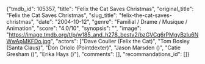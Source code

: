 {"tmdb_id": 105357, "title": "Felix the Cat Saves Christmas", "original_title": "Felix the Cat Saves Christmas", "slug_title": "felix-the-cat-saves-christmas", "date": "2004-10-12", "genre": "Familial / Drame / Musique / Animation", "score": "4.0/10", "synopsis": "", "image": "https://image.tmdb.org/t/p/w185_and_h278_bestv2/bzGVCq6rPMgyBzlu6NWwApMKFDo.jpg", "actors": ["Dave Coulier (Felix the Cat)", "Tom Bosley (Santa Claus)", "Don Oriolo (Pointdexter)", "Jason Marsden ()", "Catie Gresham ()", "Erika Hays ()"], "comments": [], "recommandations_id": []}